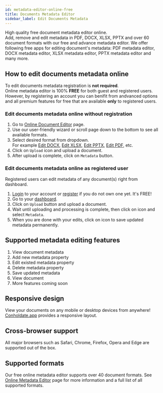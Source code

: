 ```yaml
---
id: metadata-editor-online-free
title: Documents Metadata Editor
sidebar_label: Edit Documents Metadata
---
```


High quality free document metadata editor online.  
Add, remove and edit metadata in PDF, DOCX, XLSX, PPTX and over 60 document formats with our free and advance metadata editor. We offer following free apps for editing document's metadata: PDF metadata editor, DOCX metadata editor, XLSX metadata editor, PPTX metadata editor and many more.

## How to edit documents metadata online
To edit documents metadata registration is **not required**.  
Online metadata editor is 100% **FREE** for both guest and registered users. However, by registering an account you can benifit from andvanced options and all premium features for free that are available **only** to registered users.

### Edit documents metadata online without registration
1. Go to [Online Document Editor](https://features.conholdate.app/metadata) page.
1. Use our user-friendly wizard or scroll page down to the bottom to see all available formats.
1. Select desired format from dropdown.  
For example [Edit DOCX](https://features.conholdate.app/metadata/docx), [Edit XLSX](https://features.conholdate.app/metadata/xlsx), [Edit PPTX](https://features.conholdate.app/metadata/pptx), [Edit PDF](https://features.conholdate.app/metadata/pdf), etc.
1. Click on `Upload` icon and upload a document.
1. After upload is complete, click on `Metadata` button.

### Edit documents metadata online as registered user
Registered users can edit metadata of any document(s) right from dashboard.
1. [Login](https://conholdate.app/signin) to your account or [register](https://conholdate.app/signin) if you do not own one yet. It's FREE!
1. Go to your [dashboard](https://dashboard.conholdate.app).
1. Click on `Upload` button and upload a document.
1. Wait until uploading and processing is complete, then click on <i class="fas fa-ellipsis-v"></i> icon and select `Metadata`.
1. When you are done with your edits, click on <i class="fas fa-save"></i> icon to save updated metadata permanently.

## Supported metadata editing features
1. View document metadata
1. Add new metadata property
1. Edit existed metadata property
1. Delete metadata property
1. Save updated metadata
1. View document
1. More features coming soon

## Responsive design
View your documents on any mobile or desktop devices from anywhere! [Conholdate.app](https://conholdte.app) provides a responsive layout.

## Cross-browser support
All major browsers such as Safari, Chrome, Firefox, Opera and Edge are supported out of the box.

## Supported formats
Our free online metadata editor supports over 40 document formats.
See [Online Metadata Editor](https://features.conholdate.app/metadata) page for more information and a full list of all supported formats.